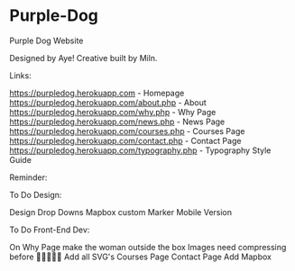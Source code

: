 # Purple-Dog
Purple Dog Website

Designed by Aye! Creative built by Miln. 

Links: 

https://purpledog.herokuapp.com - Homepage
https://purpledog.herokuapp.com/about.php - About 
https://purpledog.herokuapp.com/why.php - Why Page
https://purpledog.herokuapp.com/news.php - News Page
https://purpledog.herokuapp.com/courses.php - Courses Page
https://purpledog.herokuapp.com/contact.php - Contact Page
https://purpledog.herokuapp.com/typography.php - Typography Style Guide

Reminder:

To Do Design: 

Design Drop Downs
Mapbox custom Marker
Mobile Version


To Do Front-End Dev: 

On Why Page make the woman outside the box
Images need compressing before 🚀🚀🚀🚀🚀
Add all SVG's
Courses Page 
Contact Page
Add Mapbox


